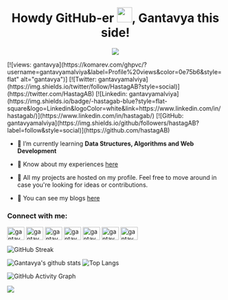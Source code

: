 <h1 align="center">Howdy GitHub-er <img src="https://raw.githubusercontent.com/MartinHeinz/MartinHeinz/master/wave.gif" width="35px">, Gantavya this side!</h1>

<p align="center">
<img src="https://media.giphy.com/media/27c7Jo2GU5tpCEQT0y/giphy.gif">
</p>
[![views: gantavya](https://komarev.com/ghpvc/?username=gantavyamalviya&label=Profile%20views&color=0e75b6&style=flat" alt="gantavya")]
[![Twitter: gantavyamalviya](https://img.shields.io/twitter/follow/HastagAB?style=social)](https://twitter.com/HastagAB)
[![Linkedin: gantavyamalviya](https://img.shields.io/badge/-hastagab-blue?style=flat-square&logo=Linkedin&logoColor=white&link=https://www.linkedin.com/in/hastagab/)](https://www.linkedin.com/in/hastagab/)
[![GitHub: gantavyamalviya](https://img.shields.io/github/followers/hastagAB?label=follow&style=social)](https://github.com/hastagAB)



<!-- - 🔭 I’m currently working on [CodeMistic](https://codemistic.in) -->

- 🌱 I’m currently learning **Data Structures, Algorithms and Web Development**

- 📄 Know about my experiences [here](https://gantavyamalviya.github.io/resume.pdf)

- 🔧 All my projects are hosted on my profile. Feel free to move around in case you're looking for ideas or contributions.

- 🔭 You can see my blogs [here](https://gantavyamalviya.medium.com)

<h3 align="left">Connect with me:</h3>
<a href="https://linkedin.com/in/gantavyamalviya" target="blank"><img align="center" src="https://cdn.jsdelivr.net/npm/simple-icons@3.0.1/icons/linkedin.svg" alt="gantavyamalviya" height="30" width="40" /></a>
<a href="https://instagram.com/gantavyamalviya" target="blank"><img align="center" src="https://cdn.jsdelivr.net/npm/simple-icons@3.0.1/icons/instagram.svg" alt="gantavyamalviya" height="30" width="40" /></a>
<a href="https://www.codechef.com/users/enthusiastic" target="blank"><img align="center" src="https://cdn.jsdelivr.net/npm/simple-icons@3.1.0/icons/codechef.svg" alt="gantavyamalviya" height="30" width="40" /></a>
<a href="https://www.hackerrank.com/gantavyamalviya" target="blank"><img align="center" src="https://cdn.jsdelivr.net/npm/simple-icons@3.0.1/icons/hackerrank.svg" alt="gantavyamalviya" height="30" width="40" /></a>
<a href="https://codeforces.com/profile/gantavyamalviya" target="blank"><img align="center" src="https://cdn.jsdelivr.net/npm/simple-icons@3.0.1/icons/codeforces.svg" alt="gantavyamalviya" height="30" width="40" /></a>
<a href="https://www.leetcode.com/gantavyamalviya" target="blank"><img align="center" src="https://cdn.jsdelivr.net/npm/simple-icons@3.0.1/icons/leetcode.svg" alt="gantavyamalviya" height="30" width="40" /></a>
<a href="https://auth.geeksforgeeks.org/user/gantavyamalviya/profile" target="blank"><img align="center" src="https://cdn.jsdelivr.net/npm/simple-icons@3.0.1/icons/geeksforgeeks.svg" alt="gantavyamalviya/profile" height="30" width="40" /></a>
</p>


<!-- <p><img align="left" src="https://github-readme-stats.vercel.app/api/top-langs?username=gantavyamalviya&show_icons=true&locale=en&layout=compact" alt="gantavya" /></p>

<p>&nbsp;<img align="center" src="https://github-readme-stats.vercel.app/api?username=gantavyamalviya&show_icons=true&locale=en" alt="gantavya" /></p>
 -->
![GitHub Streak](https://github-readme-streak-stats.herokuapp.com/?user=gantavyamalviya&theme=tokyo&count_private=true)

![Gantavya's github stats](https://github-readme-stats.vercel.app/api?username=gantavyamalviya&show_icons=true&hide_border=true&theme=tokyo&count_private=true) 
![Top Langs](https://github-readme-stats.vercel.app/api/top-langs/?username=gantavyamalviya&layout=compact&theme=tokyon)

<!-- ![Gantavya's Contribution Stats](https://github-contribution-stats.vercel.app/api/?username=gantavyamalviya)
 -->
![GitHub Activity Graph](https://activity-graph.herokuapp.com/graph?username=gantavyamalviya&theme=github&count_private=true)  


<!-- <p align="center">
<a href="https://github.com/gantavyamalviya?tab=followers">
    <img src="https://img.shields.io/github/followers/gantavyamalviya?label=Followers&logo=GitHub&style=for-the-badge" alt="GitHub badge" />
  </a>
  <a href="https://linkdein.com/in/gantavyamalviya?tab=folllowers">
    <img src="https://img.shields.io/linkedin/follow/gantavyamalviya?label=linkedin&logo=linkedin&style=for-the-badge" />
  </a>
    
 </p> -->
 


<!-- <details>
<summary>Detailed Summary</summary>
<br>
    
![Metrics](https://metrics.lecoq.io/gantavyamalviya?template=classic&activity=1&followup=1&languages=1&lines=1&people=1&activity.limit=5&activity.days=14&activity.filter=all&activity.visibility=all&activity.timestamps=false&languages.colors=github&languages.threshold=0%25&people.limit=28&people.size=28&people.types=followers%2C%20following&people.identicons=false&people.shuffle=false&config.timezone=Asia%2FCalcutta&config.twemoji=true)


    
</details>
 -->

[![](https://img.shields.io/badge/Made%20With%20❤️%20By-gantavyamalviya-red)](https://github.com/gantavyamalviya)
